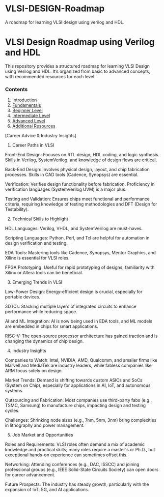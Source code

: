 # VLSI-DESIGN-Roadmap
A roadmap for learning VLSI design using verilog and HDL.

# VLSI Design Roadmap using Verilog and HDL

This repository provides a structured roadmap for learning VLSI Design using Verilog and HDL. It’s organized from basic to advanced concepts, with recommended resources for each level.

### Contents
1. [Introduction](0-Introduction/overview.md)
2. [Fundamentals](1-Fundamentals)
3. [Beginner Level](2-Beginner)
4. [Intermediate Level](3-Intermediate)
5. [Advanced Level](4-Advanced)
6. [Additional Resources](Additional-Resources.md)


[Career Advice & Industry Insights]


1. Career Paths in VLSI

Front-End Design: Focuses on RTL design, HDL coding, and logic synthesis. Skills in Verilog, SystemVerilog, and knowledge of design flows are critical.

Back-End Design: Involves physical design, layout, and chip fabrication processes. Skills in CAD tools (Cadence, Synopsys) are essential.

Verification: Verifies design functionality before fabrication. Proficiency in verification languages (SystemVerilog UVM) is a major plus.

Testing and Validation: Ensures chips meet functional and performance criteria, requiring knowledge of testing methodologies and DFT (Design for Testability).


2. Technical Skills to Highlight

HDL Languages: Verilog, VHDL, and SystemVerilog are must-haves.

Scripting Languages: Python, Perl, and Tcl are helpful for automation in design verification and testing.

EDA Tools: Mastering tools like Cadence, Synopsys, Mentor Graphics, and Xilinx is essential for VLSI roles.

FPGA Prototyping: Useful for rapid prototyping of designs; familiarity with Xilinx or Altera tools can be beneficial.


3. Emerging Trends in VLSI

Low-Power Design: Energy-efficient design is crucial, especially for portable devices.

3D ICs: Stacking multiple layers of integrated circuits to enhance performance while reducing space.

AI and ML Integration: AI is now being used in EDA tools, and ML models are embedded in chips for smart applications.

RISC-V: The open-source processor architecture has gained traction and is changing the dynamics of chip design.


4. Industry Insights

Companies to Watch: Intel, NVIDIA, AMD, Qualcomm, and smaller firms like Marvell and MediaTek are industry leaders, while fabless companies like ARM focus solely on design.

Market Trends: Demand is shifting towards custom ASICs and SoCs (System on Chip), especially for applications in AI, IoT, and autonomous systems.

Outsourcing and Fabrication: Most companies use third-party fabs (e.g., TSMC, Samsung) to manufacture chips, impacting design and testing cycles.

Challenges: Shrinking node sizes (e.g., 7nm, 5nm, 3nm) bring complexities in lithography and power management.


5. Job Market and Opportunities

Roles and Requirements: VLSI roles often demand a mix of academic knowledge and practical skills; many roles require a master's or Ph.D., but exceptional hands-on experience can sometimes offset this.

Networking: Attending conferences (e.g., DAC, ISSCC) and joining professional groups (e.g., IEEE Solid-State Circuits Society) can open doors for career advancement.

Future Prospects: The industry has steady growth, particularly with the expansion of IoT, 5G, and AI applications.




